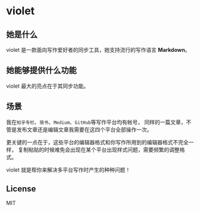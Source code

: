 # violet

## 她是什么

violet 是一款面向写作爱好者的同步工具，她支持流行的写作语言 **Markdown**。

## 她能够提供什么功能

violet 最大的亮点在于其同步功能。

## 场景

我在`知乎专栏`、`简书`、`Medium`、`GitHub`等写作平台均有帐号，
同样的一篇文章，不管是发布文章还是编辑文章我需要在这四个平台全部操作一次。

更关键的一点在于，这些平台的编辑器格式和你写作所用到的编辑器格式不完全一样，
复制粘贴的时候难免会出现在某个平台出现样式问题，需要频繁的调整格式。

violet 就是帮你来解决多平台写作时产生的种种问题！

## License

MIT
